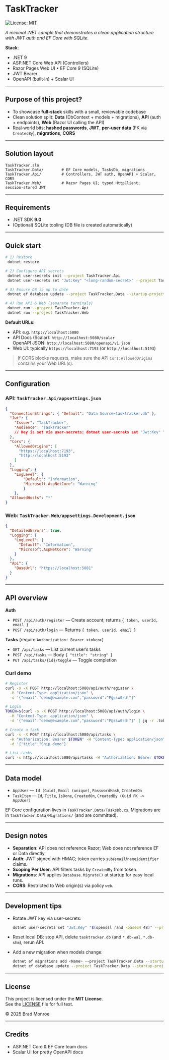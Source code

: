 # TaskTracker

[![License: MIT](https://img.shields.io/badge/License-MIT-yellow.svg)](LICENSE)


_A minimal .NET sample that demonstrates a clean application structure with JWT auth and EF Core with SQLite._

**Stack**: 
- .NET 9
-  ASP.NET Core Web API (Controllers)
-  Razor Pages Web UI • EF Core 9 (SQLite)
-  JWT Bearer
-  OpenAPI (built‑in) + Scalar UI

---

## Purpose of this project?

- To showcase **full‑stack** skills with a small, reviewable codebase
- Clean solution split: **Data** (DbContext + models + migrations), **API** (auth + endpoints), **Web** (Razor UI calling the API)
- Real‑world bits: **hashed passwords**, **JWT**, **per‑user data** (FK via `CreatedBy`), **migrations**, **CORS**

---

## Solution layout

```
TaskTracker.sln
TaskTracker.Data/        # EF Core models, TasksDb, migrations
TaskTracker.Api/         # Controllers, JWT auth, OpenAPI + Scalar, CORS
TaskTracker.Web/         # Razor Pages UI; typed HttpClient; session‑stored JWT
```

---

## Requirements

- .NET SDK **9.0**
- (Optional) SQLite tooling (DB file is created automatically)

---

## Quick start

```bash
# 1) Restore
 dotnet restore

# 2) Configure API secrets
 dotnet user-secrets init --project TaskTracker.Api
 dotnet user-secrets set "Jwt:Key" "<long-random-secret>" --project TaskTracker.Api

# 3) Ensure DB is up to date
 dotnet ef database update --project TaskTracker.Data --startup-project TaskTracker.Api

# 4) Run API & Web (separate terminals)
 dotnet run --project TaskTracker.Api
 dotnet run --project TaskTracker.Web
```

**Default URLs**:

- API: e.g. `http://localhost:5080`
- API Docs (Scalar): `http://localhost:5080/scalar`  
  OpenAPI JSON: `http://localhost:5080/openapi/v1.json`
- Web UI: typically `https://localhost:7193` (or `http://localhost:5193`)

> If CORS blocks requests, make sure the API `Cors:AllowedOrigins` contains your Web URL(s).

---

## Configuration

### API: `TaskTracker.Api/appsettings.json`

```json
{
  "ConnectionStrings": { "Default": "Data Source=tasktracker.db" },
  "Jwt": {
    "Issuer": "TaskTracker",
    "Audience": "TaskTracker"
    // Key is set via user-secrets: dotnet user-secrets set "Jwt:Key" "..."
  },
  "Cors": {
    "AllowedOrigins": [
      "https://localhost:7193",
      "http://localhost:5193"
    ]
  },
  "Logging": { 
    "LogLevel": { 
        "Default": "Information", 
        "Microsoft.AspNetCore": "Warning" 
        } 
    },
  "AllowedHosts": "*"
}
```

### Web: `TaskTracker.Web/appsettings.Development.json`

```json
{
  "DetailedErrors": true,
  "Logging": {
    "LogLevel": {
      "Default": "Information",
      "Microsoft.AspNetCore": "Warning"
    }
  },
  "Api": {
    "BaseUrl": "https://localhost:5081" 
  }
}

```

---

## API overview

**Auth**

- `POST /api/auth/register` — Create account; returns `{ token, userId, email }`
- `POST /api/auth/login` — Returns `{ token, userId, email }`

**Tasks** (require `Authorization: Bearer <token>`)

- `GET /api/tasks` — List current user’s tasks
- `POST /api/tasks` — Body `{ "title": "string" }`
- `PUT /api/tasks/{id}/toggle` — Toggle completion

### Curl demo

```bash
# Register
curl -s -X POST http://localhost:5080/api/auth/register \
  -H "Content-Type: application/json" \
  -d '{"email":"demo@example.com","password":"P@ssw0rd!"}'

# Login 
TOKEN=$(curl -s -X POST http://localhost:5080/api/auth/login \
  -H "Content-Type: application/json" \
  -d '{"email":"demo@example.com","password":"P@ssw0rd!"}' | jq -r .token)

# Create a task
curl -s -X POST http://localhost:5080/api/tasks \
  -H "Authorization: Bearer $TOKEN" -H "Content-Type: application/json" \
  -d '{"title":"Ship demo"}'

# List tasks
curl -s http://localhost:5080/api/tasks -H "Authorization: Bearer $TOKEN"
```

---

## Data model

- `AppUser` — `Id (Guid)`, `Email (unique)`, `PasswordHash`, `CreatedOn`
- `TaskItem` — `Id`, `Title`, `IsDone`, `CreatedOn`, `CreatedBy (Guid FK -> AppUser)`

EF Core configuration lives in `TaskTracker.Data/TasksDb.cs`. Migrations are in `TaskTracker.Data/Migrations/` (and are committed).

---

## Design notes

- **Separation**: API does not reference Razor; Web does not reference EF or Data directly.
- **Auth**: JWT signed with HMAC; token carries `sub`/`email`/`nameidentifier` claims.
- **Scoping Per User**: API filters tasks by `CreatedBy` from token.
- **Migrations**: API applies `Database.Migrate()` at startup for easy local runs.
- **CORS**: Restricted to Web origin(s) via policy `web`.

---

## Development tips

- Rotate JWT key via user‑secrets:

  ```bash
  dotnet user-secrets set "Jwt:Key" "$(openssl rand -base64 48)" --project TaskTracker.Api
  ```

- Reset local DB: stop API, delete `tasktracker.db` (and `*.db-wal`, `*.db-shm`), rerun API.
- Add a new migration when models change:

  ```bash
  dotnet ef migrations add <Name> --project TaskTracker.Data --startup-project TaskTracker.Api
  dotnet ef database update --project TaskTracker.Data --startup-project TaskTracker.Api
  ```

---

## License

This project is licensed under the **MIT License**.  
See the [LICENSE](LICENSE) file for full text.

© 2025 Brad Monroe

---

## Credits

- ASP.NET Core & EF Core team docs
- Scalar UI for pretty OpenAPI docs
